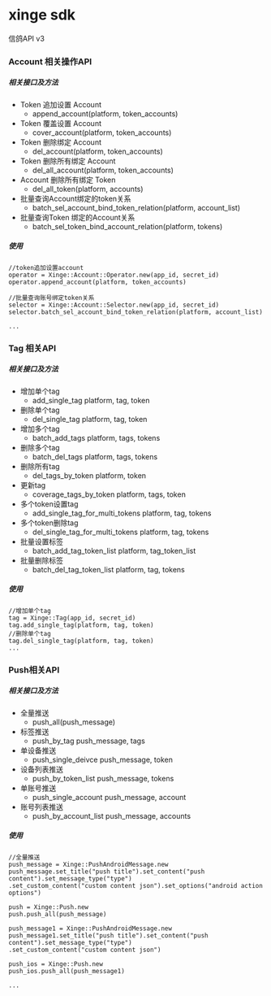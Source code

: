 # xinge sdk 
  信鸽API v3

### Account 相关操作API
##### 相关接口及方法
- Token 追加设置 Account 
  - append_account(platform, token_accounts)
- Token 覆盖设置 Account 
  - cover_account(platform, token_accounts)
- Token 删除绑定 Account 
  - del_account(platform, token_accounts)
- Token 删除所有绑定 Account
  - del_all_account(platform, token_accounts)
- Account 删除所有绑定 Token
  - del_all_token(platform, accounts)
- 批量查询Account绑定的token关系
  - batch_sel_account_bind_token_relation(platform, account_list)
- 批量查询Token 绑定的Account关系
  - batch_sel_token_bind_account_relation(platform, tokens)

##### 使用
  ```
  //token追加设置account
  operator = Xinge::Account::Operator.new(app_id, secret_id)
  operator.append_account(platform, token_accounts)

  //批量查询账号绑定token关系
  selector = Xinge::Account::Selector.new(app_id, secret_id)
  selector.batch_sel_account_bind_token_relation(platform, account_list)

  ...
  ```
### Tag 相关API
##### 相关接口及方法
- 增加单个tag
  - add_single_tag platform, tag, token
- 删除单个tag
  - del_single_tag platform, tag, token
- 增加多个tag
  - batch_add_tags platform, tags, tokens
- 删除多个tag
  - batch_del_tags platform, tags, tokens
- 删除所有tag
  - del_tags_by_token platform, token
- 更新tag
  - coverage_tags_by_token platform, tags, token
- 多个token设置tag
  - add_single_tag_for_multi_tokens platform, tag, tokens
- 多个token删除tag
  - del_single_tag_for_multi_tokens platform, tag, tokens
- 批量设置标签
  - batch_add_tag_token_list platform, tag_token_list
- 批量删除标签
  - batch_del_tag_token_list platform, tag, tokens

##### 使用
  ```
  //增加单个tag
  tag = Xinge::Tag(app_id, secret_id)
  tag.add_single_tag(platform, tag, token)
  //删除单个tag
  tag.del_single_tag(platform, tag, token)
  ...
  ```
### Push相关API
##### 相关接口及方法
- 全量推送
  - push_all(push_message)
- 标签推送
  - push_by_tag push_message, tags
- 单设备推送
  - push_single_deivce push_message, token
- 设备列表推送
  - push_by_token_list push_message, tokens
- 单账号推送
  - push_single_account push_message, account
- 账号列表推送
  - push_by_account_list push_message, accounts

##### 使用
  ```
  //全量推送
  push_message = Xinge::PushAndroidMessage.new
  push_message.set_title("push title").set_content("push content").set_message_type("type")
  .set_custom_content("custom content json").set_options("android action options")
  
  push = Xinge::Push.new
  push.push_all(push_message)

  push_message1 = Xinge::PushAndroidMessage.new
  push_message1.set_title("push title").set_content("push content").set_message_type("type")
  .set_custom_content("custom content json")
  
  push_ios = Xinge::Push.new
  push_ios.push_all(push_message1)
  
  ...
  ```